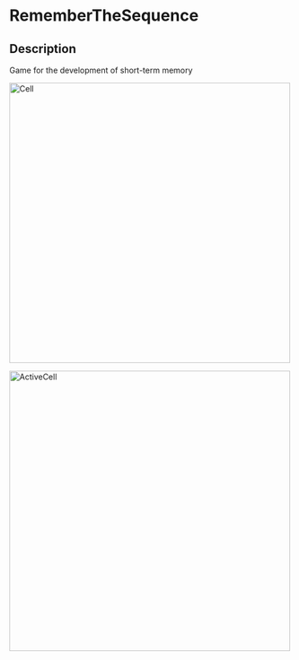 # RememberTheSequence
<h2>Description</h2>
<p>Game for the development of short-term memory</p>
<p><img src="https://github.com/RatmirW/RememberTheSequence/blob/main/images/cell.png" alt="Cell" height="500"/></p>
<p></p>
<p><img src="https://github.com/RatmirW/RememberTheSequence/blob/main/images/activeCell.png" alt="ActiveCell" height="500"/></p>

